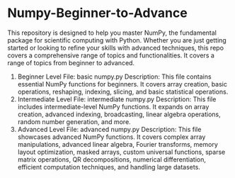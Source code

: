 # Numpy-Beginner-to-Advance
This repository is designed to help you master NumPy, the fundamental package for scientific computing with Python. Whether you are just getting started or looking to refine your skills with advanced techniques, this repo covers a comprehensive range of topics and functionalities. It covers a range of topics from beginner to advanced.
1. Beginner Level
File: basic numpy.py
Description: This file contains essential NumPy functions for beginners. It covers array creation, basic operations, reshaping, indexing, slicing, and basic statistical operations.
2. Intermediate Level
File: intermediate numpy.py
Description: This file includes intermediate-level NumPy functions. It expands on array creation, advanced indexing, broadcasting, linear algebra operations, random number generation, and more.
3. Advanced Level
File: advanced numpy.py
Description: This file showcases advanced NumPy functions. It covers complex array manipulations, advanced linear algebra, Fourier transforms, memory layout optimization, masked arrays, custom universal functions, sparse matrix operations, QR decompositions, numerical differentiation, efficient computation techniques, and handling large datasets.
